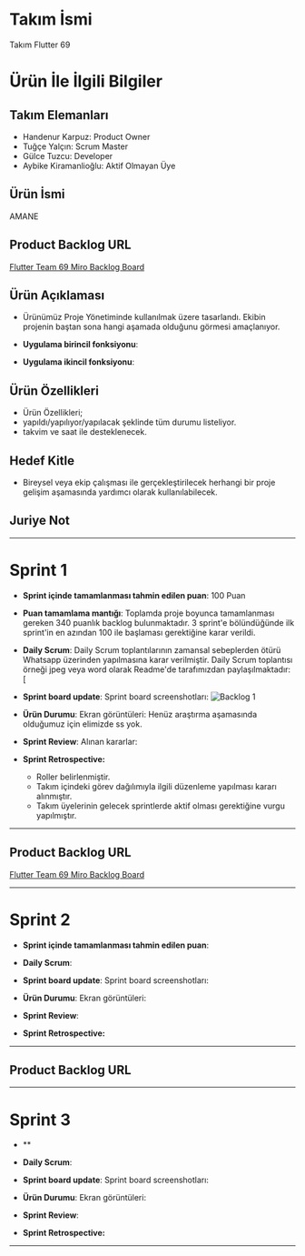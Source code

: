 # **Takım İsmi**

Takım Flutter 69

# Ürün İle İlgili Bilgiler

## Takım Elemanları
- Handenur Karpuz: Product Owner
- Tuğçe Yalçın: Scrum Master
- Gülce Tuzcu: Developer
- Aybike Kiramanlioğlu: Aktif Olmayan Üye

## Ürün İsmi

AMANE

## Product Backlog URL

[Flutter Team 69 Miro Backlog Board](https://miro.com/app/board/uXjVM9s_gPo=/?share_link_id=235524805378)

## Ürün Açıklaması

- Ürünümüz Proje Yönetiminde kullanılmak üzere tasarlandı. Ekibin projenin baştan sona hangi aşamada olduğunu görmesi amaçlanıyor. 


- **Uygulama birincil fonksiyonu**: 

- **Uygulama ikincil fonksiyonu**: 

## Ürün Özellikleri

- Ürün Özellikleri;
- yapıldı/yapılıyor/yapılacak şeklinde tüm durumu listeliyor.
- takvim ve saat ile desteklenecek.

## Hedef Kitle

- Bireysel veya ekip çalışması ile gerçekleştirilecek herhangi bir proje gelişim aşamasında yardımcı olarak kullanılabilecek.

## Juriye Not



---

# Sprint 1

- **Sprint içinde tamamlanması tahmin edilen puan**: 100 Puan


- **Puan tamamlama mantığı**: Toplamda proje boyunca tamamlanması gereken 340 puanlık backlog bulunmaktadır. 3 sprint'e bölündüğünde ilk sprint'in en azından 100 ile başlaması gerektiğine karar verildi.


- **Daily Scrum**: Daily Scrum toplantılarının zamansal sebeplerden ötürü Whatsapp üzerinden yapılmasına karar verilmiştir. Daily Scrum toplantısı örneği jpeg veya word olarak Readme'de tarafımızdan paylaşılmaktadır: [

- **Sprint board update**: Sprint board screenshotları: 
![Backlog 1](https://raw.githubusercontent.com/OyunveUygulamaAkademisi/Bootcamp2022Example/main/ProjectManagement/Sprint1Documents/backlog1.png) 


- **Ürün Durumu**: Ekran görüntüleri:
  Henüz araştırma aşamasında olduğumuz için elimizde ss yok.
- **Sprint Review**: 
Alınan kararlar:

- **Sprint Retrospective:**
  - Roller belirlenmiştir.
  - Takım içindeki görev dağılımıyla ilgili düzenleme yapılması kararı alınmıştır.
  - Takım üyelerinin gelecek sprintlerde aktif olması gerektiğine vurgu yapılmıştır.
 


---

## Product Backlog URL

[Flutter Team 69 Miro Backlog Board]()

---

# Sprint 2

- **Sprint içinde tamamlanması tahmin edilen puan**: 

- **Daily Scrum**: 

- **Sprint board update**: Sprint board screenshotları: 



- **Ürün Durumu**: Ekran görüntüleri:
- **Sprint Review**: 


- **Sprint Retrospective:**




---

## Product Backlog URL



---

# Sprint 3

- **


- **Daily Scrum**: 

- **Sprint board update**: Sprint board screenshotları: 



- **Ürün Durumu**: Ekran görüntüleri:


- **Sprint Review**: 


- **Sprint Retrospective:**




---
